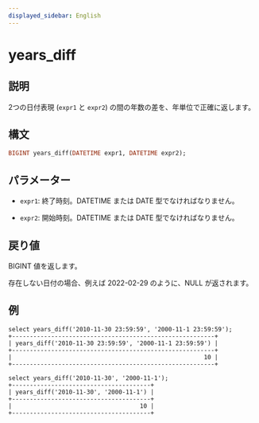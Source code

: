 ```yaml
---
displayed_sidebar: English
---
```


# years_diff

## 説明

2つの日付表現 (`expr1` と `expr2`) の間の年数の差を、年単位で正確に返します。

## 構文

```Haskell
BIGINT years_diff(DATETIME expr1, DATETIME expr2);
```

## パラメーター

- `expr1`: 終了時刻。DATETIME または DATE 型でなければなりません。

- `expr2`: 開始時刻。DATETIME または DATE 型でなければなりません。

## 戻り値

BIGINT 値を返します。

存在しない日付の場合、例えば 2022-02-29 のように、NULL が返されます。

## 例

```Plain
select years_diff('2010-11-30 23:59:59', '2000-11-1 23:59:59');
+---------------------------------------------------------+
| years_diff('2010-11-30 23:59:59', '2000-11-1 23:59:59') |
+---------------------------------------------------------+
|                                                      10 |
+---------------------------------------------------------+

select years_diff('2010-11-30', '2000-11-1');
+---------------------------------------+
| years_diff('2010-11-30', '2000-11-1') |
+---------------------------------------+
|                                    10 |
+---------------------------------------+
```
